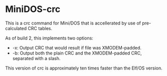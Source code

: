 # MiniDOS-crc

This is a crc command for Mini/DOS that is accellerated by use of pre-calculated CRC tables.

As of build 2, this implements two options:
* -x: Output CRC that would result if file was XMODEM-padded.
* -b: Output both the plain CRC and the XMODEM-padded CRC, separated with a slash.

This version of crc is approximately ten times faster than the Elf/OS version.
